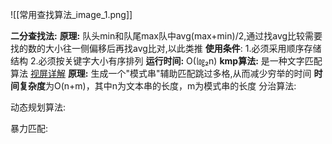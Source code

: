 ![[常用查找算法_image_1.png]]

**二分查找法:**
	**原理:**
	队头min和队尾max队中avg(max+min)/2,通过找avg比较需要找的数的大小往一侧偏移后再找avg比对,以此类推
	**使用条件**: 1.必须采用顺序存储结构 2.必须按关键字大小有序排列
	**运行时间:** O(㏒₂n)
**kmp算法:**
	是一种文字匹配算法
	[视屏详解](https://www.youtube.com/watch?v=af1oqpnH1vA)
	**原理:** 生成一个"模式串"辅助匹配跳过多格,从而减少穷举的时间
	**时间复杂度**为O(n+m)，其中n为文本串的长度，m为模式串的长度
分治算法:

动态规划算法:


暴力匹配:














